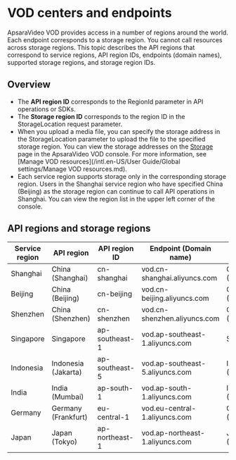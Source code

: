 # VOD centers and endpoints

ApsaraVideo VOD provides access in a number of regions around the world. Each endpoint corresponds to a storage region. You cannot call resources across storage regions. This topic describes the API regions that correspond to service regions, API region IDs, endpoints \(domain names\), supported storage regions, and storage region IDs.

## Overview

-   The **API region ID** corresponds to the RegionId parameter in API operations or SDKs.
-   The **Storage region ID** corresponds to the region ID in the StorageLocation request parameter.
-   When you upload a media file, you can specify the storage address in the StorageLocation parameter to upload the file to the specified storage region. You can view the storage addresses on the [Storage](https://vod.console.aliyun.com/?spm=5176.12818093.0.2.6ed816d0ZyFwPz#/storage/list) page in the ApsaraVideo VOD console. For more information, see [Manage VOD resources](/intl.en-US/User Guide/Global settings/Manage VOD resources.md).
-   Each service region supports storage only in the corresponding storage region. Users in the Shanghai service region who have specified China \(Beijing\) as the storage region can continue to call API operations in Shanghai. You can view the region list in the upper left corner of the console.

## API regions and storage regions

|Service region|API region|API region ID|Endpoint \(Domain name\)|Storage region|Storage region ID|
|--------------|----------|-------------|------------------------|--------------|-----------------|
|Shanghai|China \(Shanghai\)|cn-shanghai|vod.cn-shanghai.aliyuncs.com|China \(Shanghai\)|cn-shanghai|
|Beijing|China \(Beijing\)|cn-beijing|vod.cn-beijing.aliyuncs.com|China \(Beijing\)|cn-beijing|
|Shenzhen|China \(Shenzhen\)|cn-shenzhen|vod.cn-shenzhen.aliyuncs.com|China \(Shenzhen\)|cn-shenzhen|
|Singapore|Singapore|ap-southeast-1|vod.ap-southeast-1.aliyuncs.com|Singapore|ap-southeast-1|
|Indonesia|Indonesia \(Jakarta\)|ap-southeast-5|vod.ap-southeast-5.aliyuncs.com|Indonesia \(Jakarta\)|ap-southeast-5|
|India|India \(Mumbai\)|ap-south-1|vod.ap-south-1.aliyuncs.com|India \(Mumbai\)|ap-south-1|
|Germany|Germany \(Frankfurt\)|eu-central-1|vod.eu-central-1.aliyuncs.com|Germany \(Frankfurt\)|eu-central-1|
|Japan|Japan \(Tokyo\)|ap-northeast-1|vod.ap-northeast-1.aliyuncs.com|Japan \(Tokyo\)|ap-northeast-1|

